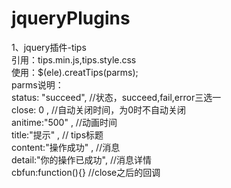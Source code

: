 # jqueryPlugins
1、jquery插件-tips<br>
引用：tips.min.js,tips.style.css<br>
使用：$(ele).creatTips(parms);<br>
parms说明：<br>
  status: "succeed",    //状态，succeed,fail,error三选一<br>
  close: 0 ,             //自动关闭时间，为0时不自动关闭<br>
  anitime:"500" ,         //动画时间<br>
  title:"提示" ,          // tips标题<br>
  content:"操作成功" ,    //消息<br>
  detail:"你的操作已成功",  //消息详情<br>
  cbfun:function(){}        //close之后的回调<br>
